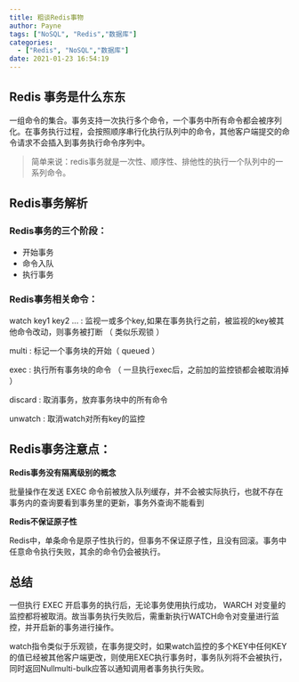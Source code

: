 ```yaml
---
title: 粗谈Redis事物
author: Payne
tags: ["NoSQL", "Redis","数据库"]
categories:
  - ["Redis", "NoSQL","数据库"]
date: 2021-01-23 16:54:19
---
```


## Redis 事务是什么东东

一组命令的集合。事务支持一次执行多个命令，一个事务中所有命令都会被序列化。在事务执行过程，会按照顺序串行化执行队列中的命令，其他客户端提交的命令请求不会插入到事务执行命令序列中。

> 简单来说：redis事务就是一次性、顺序性、排他性的执行一个队列中的一系列命令。　
<!--more-->


## Redis事务解析

### Redis事务的三个阶段：

- 开始事务
- 命令入队
- 执行事务

### **Redis事务相关命令：**

watch key1 key2 ... : 监视一或多个key,如果在事务执行之前，被监视的key被其他命令改动，则事务被打断 （ 类似乐观锁 ）

multi : 标记一个事务块的开始（ queued ）

exec : 执行所有事务块的命令 （ 一旦执行exec后，之前加的监控锁都会被取消掉 ）　

discard : 取消事务，放弃事务块中的所有命令

unwatch : 取消watch对所有key的监控

## Redis事务注意点：

**Redis事务没有隔离级别的概念**

批量操作在发送 EXEC 命令前被放入队列缓存，并不会被实际执行，也就不存在事务内的查询要看到事务里的更新，事务外查询不能看到

**Redis不保证原子性**

Redis中，单条命令是原子性执行的，但事务不保证原子性，且没有回滚。事务中任意命令执行失败，其余的命令仍会被执行。

##  总结

一但执行 EXEC 开启事务的执行后，无论事务使用执行成功， WARCH 对变量的监控都将被取消。故当事务执行失败后，需重新执行WATCH命令对变量进行监控，并开启新的事务进行操作。

watch指令类似于乐观锁，在事务提交时，如果watch监控的多个KEY中任何KEY的值已经被其他客户端更改，则使用EXEC执行事务时，事务队列将不会被执行，同时返回Nullmulti-bulk应答以通知调用者事务执行失败。


